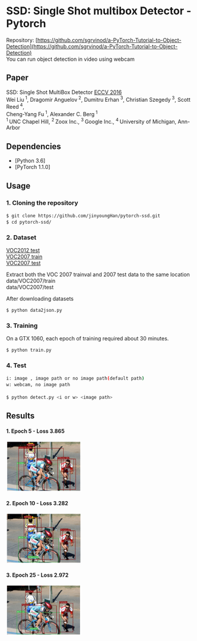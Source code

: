 # SSD: Single Shot multibox Detector - Pytorch
Repository: [https://github.com/sgrvinod/a-PyTorch-Tutorial-to-Object-Detection](https://github.com/sgrvinod/a-PyTorch-Tutorial-to-Object-Detection) <br/>
You can run object detection in video using webcam
## Paper
SSD: Single Shot MultiBox Detector [ECCV 2016](https://arxiv.org/abs/1512.02325)<br/>
Wei Liu<sup> 1</sup>, Dragomir Anguelov<sup> 2</sup>, Dumitru Erhan<sup> 3</sup>, Christian Szegedy<sup> 3</sup>, Scott Reed<sup> 4</sup>,<br/>Cheng-Yang Fu<sup> 1</sup>, Alexander C. Berg<sup> 1</sup> <br/>
<sup>1 </sup>UNC Chapel Hill, <sup>2 </sup>Zoox Inc., <sup>3 </sup>Google Inc., <sup> 4 </sup>University of Michigan, Ann-Arbor

## Dependencies
* [Python 3.6]
* [PyTorch 1.1.0]

## Usage

### 1. Cloning the repository

```bash
$ git clone https://github.com/jinyoungHan/pytorch-ssd.git
$ cd pytorch-ssd/
```

### 2. Dataset

[VOC2012 test](http://host.robots.ox.ac.uk/pascal/VOC/voc2012/VOCtrainval_11-May-2012.tar) <br/>
[VOC2007 train](http://host.robots.ox.ac.uk/pascal/VOC/voc2007/VOCtrainval_06-Nov-2007.tar) <br/>
[VOC2007 test](http://host.robots.ox.ac.uk/pascal/VOC/voc2007/VOCtest_06-Nov-2007.tar) <br/>

Extract both the VOC 2007 trainval and 2007 test data to the same location <br/>
data/VOC2007/train <br/>
data/VOC2007/test <br/>

After downloading datasets
```bash
$ python data2json.py
```

### 3. Training
On a GTX 1060, each epoch of training required about 30 minutes.

```bash
$ python train.py
```

### 4. Test

```bash
i: image , image path or no image path(default path)
w: webcam, no image path

$ python detect.py <i or w> <image path>
```

## Results

#### 1. Epoch 5 - Loss 3.865
<p><img width="40%" src="img/5_3.865.PNG" /></p>

#### 2. Epoch 10 - Loss 3.282
<p><img width="40%" src="img/10_3.282.PNG" /></p>

#### 3. Epoch 25 - Loss 2.972
<p><img width="40%" src="img/25_2.972.PNG" /></p>
